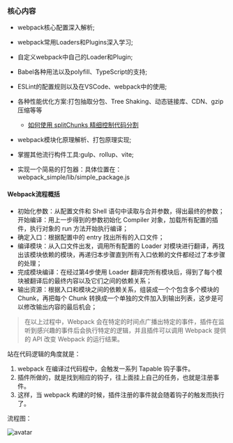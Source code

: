### 核心内容

+ webpack核心配置深入解析;
+ webpack常用Loaders和Plugins深入学习;
+ 自定义webpack中自己的Loader和Plugin;
+ Babel各种用法以及polyfill、TypeScript的支持;
+ ESLint的配置规则以及在VSCode、webpack中的使用;
+ 各种性能优化方案:打包抽取分包、Tree Shaking、动态链接库、CDN、gzip压缩等等
  + [如何使用 splitChunks 精细控制代码分割](https://juejin.cn/post/6844904103848443912)

+ webpack模块化原理解析、打包原理实现;
+ 掌握其他流行构件工具:gulp、rollup、vite;

+ 实现一个简易的打包器：具体位置在：webpack_simple/lib/simple_package.js

#### Webpack流程概括
+ 初始化参数：从配置文件和 Shell 语句中读取与合并参数，得出最终的参数； 开始编译：用上一步得到的参数初始化 Compiler 对象，加载所有配置的插件，执行对象的 run 方法开始执行编译；
+ 确定入口：根据配置中的 entry 找出所有的入口文件；
+ 编译模块：从入口文件出发，调用所有配置的 Loader 对模块进行翻译，再找出该模块依赖的模块，再递归本步骤直到所有入口依赖的文件都经过了本步骤的处理；
+ 完成模块编译：在经过第4步使用 Loader 翻译完所有模块后，得到了每个模块被翻译后的最终内容以及它们之间的依赖关系；
+ 输出资源：根据入口和模块之间的依赖关系，组装成一个个包含多个模块的 Chunk，再把每个 Chunk 转换成一个单独的文件加入到输出列表，这步是可以修改输出内容的最后机会；

> 在以上过程中，Webpack 会在特定的时间点广播出特定的事件，插件在监听到感兴趣的事件后会执行特定的逻辑，并且插件可以调用 Webpack 提供的 API 改变 Webpack 的运行结果。

站在代码逻辑的角度就是：
1. webpack 在编译过代码程中，会触发一系列 Tapable 钩子事件。
2. 插件所做的，就是找到相应的钩子，往上面挂上自己的任务，也就是注册事件。
3. 这样，当 webpack 构建的时候，插件注册的事件就会随着钩子的触发而执行了。

流程图：

![avatar](https://champyin.com/images/webpack-basic-flow.png)
